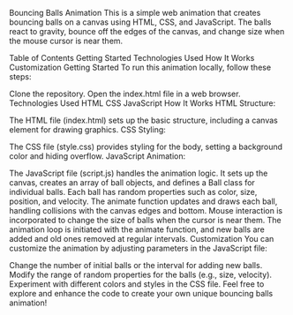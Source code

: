 Bouncing Balls Animation
This is a simple web animation that creates bouncing balls on a canvas using HTML, CSS, and JavaScript. The balls react to gravity, bounce off the edges of the canvas, and change size when the mouse cursor is near them.

Table of Contents
Getting Started
Technologies Used
How It Works
Customization
Getting Started
To run this animation locally, follow these steps:

Clone the repository.
Open the index.html file in a web browser.
Technologies Used
HTML
CSS
JavaScript
How It Works
HTML Structure:

The HTML file (index.html) sets up the basic structure, including a canvas element for drawing graphics.
CSS Styling:

The CSS file (style.css) provides styling for the body, setting a background color and hiding overflow.
JavaScript Animation:

The JavaScript file (script.js) handles the animation logic.
It sets up the canvas, creates an array of ball objects, and defines a Ball class for individual balls.
Each ball has random properties such as color, size, position, and velocity.
The animate function updates and draws each ball, handling collisions with the canvas edges and bottom.
Mouse interaction is incorporated to change the size of balls when the cursor is near them.
The animation loop is initiated with the animate function, and new balls are added and old ones removed at regular intervals.
Customization
You can customize the animation by adjusting parameters in the JavaScript file:

Change the number of initial balls or the interval for adding new balls.
Modify the range of random properties for the balls (e.g., size, velocity).
Experiment with different colors and styles in the CSS file.
Feel free to explore and enhance the code to create your own unique bouncing balls animation!
